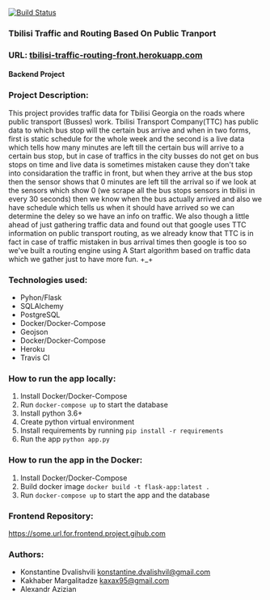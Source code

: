 [![Build Status](https://travis-ci.com/kokadva/Tbilisi-Traffic-Routing-App-Backend.svg?branch=master)](https://travis-ci.com/kokadva/Tbilisi-Traffic-Routing-App-Backend)

### Tbilisi Traffic and Routing Based On Public Tranport

### URL: [tbilisi-traffic-routing-front.herokuapp.com](https://tbilisi-traffic-routing-front.herokuapp.com/)

#### Backend Project

### Project Description:
This project provides traffic data for Tbilisi Georgia on the roads
where public transport (Busses) work. Tbilisi Transport Company(TTC) has
public data to which bus stop will the certain bus arrive and when in
two forms, first is static schedule for the whole week and the second
is a live data which tells how many minutes are left till the certain
bus will arrive to a certain bus stop, but in case of traffics in the
city busses do not get on bus stops on time and live data is sometimes
mistaken cause they don't take into considaration the traffic in front,
but when they arrive at the bus stop then the sensor shows that 0
minutes are left till the arrival so if we look at the sensors which
show 0 (we scrape all the bus stops sensors in tbilisi in every 30
seconds) then we know when the bus actually arrived and also we have
schedule which tells us when it should have arrived so we can determine
the deley so we have an info on traffic. We also though a little ahead
of just gathering traffic data and found out that google uses TTC
information on public transport routing, as we already know that TTC
is in fact in case of traffic mistaken in bus arrival times then google
is too so we've built a routing engine using A Start algorithm based on
traffic data which we gather just to have more fun. +_+

### Technologies used:
* Pyhon/Flask
* SQLAlchemy
* PostgreSQL
* Docker/Docker-Compose
* Geojson
* Docker/Docker-Compose
* Heroku
* Travis CI

### How to run the app locally:
1. Install Docker/Docker-Compose
2. Run `docker-compose up` to start the database
3. Install python 3.6+
4. Create python virtual environment
5. Install requirements by running `pip install -r requirements`
6. Run the app `python app.py`

### How to run the app in the Docker:
1. Install Docker/Docker-Compose
2. Build docker image `docker build -t flask-app:latest .`
3. Run `docker-compose up` to start the app and the database

### Frontend Repository:
https://some.url.for.frontend.project.gihub.com

### Authors:
* Konstantine Dvalishvili konstantine.dvalishvil@gmail.com
* Kakhaber Margalitadze kaxax95@gmail.com
* Alexandr Azizian